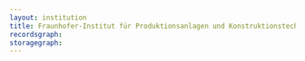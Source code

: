 ```yaml
---
layout: institution
title: Fraunhofer-Institut für Produktionsanlagen und Konstruktionstechnik
recordsgraph: 
storagegraph: 
---
```

